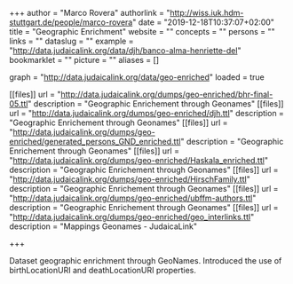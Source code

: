 +++
author = "Marco Rovera"
authorlink = "http://wiss.iuk.hdm-stuttgart.de/people/marco-rovera"
date = "2019-12-18T10:37:07+02:00"
title = "Geographic Enrichment"
website = ""
concepts = ""
persons = ""
links = ""
dataslug = ""
example = "http://data.judaicalink.org/data/djh/banco-alma-henriette-del"
bookmarklet = ""
picture = ""
aliases = []

graph = "http://data.judaicalink.org/data/geo-enriched"
loaded = true

[[files]]
	url = "http://data.judaicalink.org/dumps/geo-enriched/bhr-final-05.ttl"
	description = "Geographic Enrichement through Geonames"
[[files]]
	url = "http://data.judaicalink.org/dumps/geo-enriched/djh.ttl"
	description = "Geographic Enrichement through Geonames"
[[files]]
	url = "http://data.judaicalink.org/dumps/geo-enriched/generated_persons_GND_enriched.ttl"
	description = "Geographic Enrichement through Geonames"
[[files]]
	url = "http://data.judaicalink.org/dumps/geo-enriched/Haskala_enriched.ttl"
	description = "Geographic Enrichement through Geonames"
[[files]]
	url = "http://data.judaicalink.org/dumps/geo-enriched/HirschFamily.ttl"
	description = "Geographic Enrichement through Geonames"
[[files]]
	url = "http://data.judaicalink.org/dumps/geo-enriched/ubffm-authors.ttl"
	description = "Geographic Enrichement through Geonames"
[[files]]
	url = "http://data.judaicalink.org/dumps/geo-enriched/geo_interlinks.ttl"
	description = "Mappings Geonames - JudaicaLink"
	
+++

Dataset geographic enrichment through GeoNames. 
Introduced the use of birthLocationURI and deathLocationURI properties.
